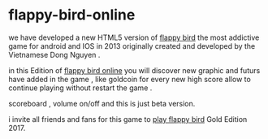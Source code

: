 # flappy-bird-online

we have developed a new HTML5 version of <a href="http://flappybird.ws/" target="_blank">flappy bird</a> the most addictive game for android and IOS in 2013 originally created and developed by the Vietnamese Dong Nguyen .

in this Edition of <a href="http://flappybird.ws/" target="_blank">flappy bird online</a> you will discover new graphic and futurs have added in the game , like goldcoin for every new high score allow to continue playing without restart the game .

scoreboard , volume on/off and this is just beta version.

i invite all friends and fans for this game to <a href="http://flappybird.ws/" target="_blank">play flappy bird</a> Gold Edition 2017. 



